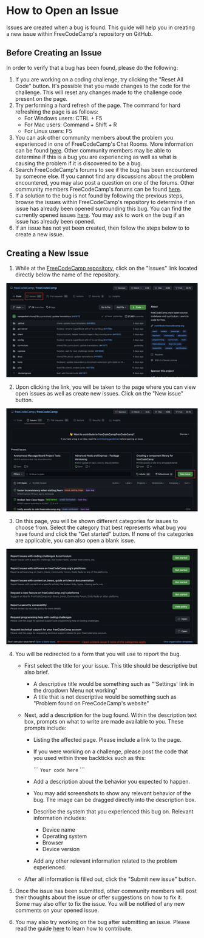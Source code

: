 # How to Open an Issue

Issues are created when a bug is found. This guide will help you in creating a new issue within FreeCodeCamp's repository on GitHub.

## Before Creating an Issue

In order to verify that a bug has been found, please do the following:

1. If you are working on a coding challenge, try clicking the "Reset All Code" button. It's possible that you made changes to the code for the challenge. This will reset any changes made to the challenge code present on the page.
2. Try performing a hard refresh of the page. The command for hard refreshing the page is as follows:
   - For Windows users: CTRL + F5
   - For Mac users: Command + Shift + R
   - For Linux users: F5
3. You can ask other community members about the problem you experienced in one of FreeCodeCamp's Chat Rooms. More information can be found [here](https://forum.freecodecamp.org/t/how-to-get-help-on-gitter/19130). Other community members may be able to determine if this is a bug you are experiencing as well as what is causing the problem if it is discovered to be a bug.
4. Search FreeCodeCamp's forums to see if the bug has been encountered by someone else. If you cannot find any discussions about the problem encountered, you may also post a question on one of the forums. Other community members FreeCodeCamp's forums can be found [here](https://forum.freecodecamp.org/).
5. If a solution to the bug is not found by following the previous steps, browse the issues within FreeCodeCamp's repository to determine if an issue has already been opened surrounding this bug. You can find the currently opened issues [here](https://github.com/freeCodeCamp/freeCodeCamp/issues). You may ask to work on the bug if an issue has already been opened.
6. If an issue has not yet been created, then follow the steps below to to create a new issue.

## Creating a New Issue

1. While at the [FreeCodeCamp repository](https://github.com/freeCodeCamp/freeCodeCamp), click on the "Issues" link located directly below the name of the repository.

![Issue Location](./images/issue/issue.png)

2. Upon clicking the link, you will be taken to the page where you can view open issues as well as create new issues. Click on the "New issue" button.

![Create a new Issue](./images/issue/new-issue.png)

3. On this page, you will be shown different categories for issues to choose from. Select the category that best represents what bug you have found and click the "Get started" button. If none of the categories are applicable, you can also open a blank issue.

![Issue Types](./images/issue/issue-types.png)

4. You will be redirected to a form that you will use to report the bug.

   - First select the title for your issue. This title should be descriptive but also brief.
     - A descriptive title would be something such as "'Settings' link in the dropdown Menu not working"
     - A title that is not descriptive would be something such as "Problem found on FreeCodeCamp's website"
   - Next, add a description for the bug found. Within the description text box, prompts on what to write are made available to you. These prompts include:

     - Listing the affected page. Please include a link to the page.
     - If you were working on a challenge, please post the code that you used within three backticks such as this:

       \`\`\`
       `Your code here`
       \`\`\`

     - Add a description about the behavior you expected to happen.
     - You may add screenshots to show any relevant behavior of the bug. The image can be dragged directly into the description box.
     - Describe the system that you experienced this bug on. Relevant information includes:
       - Device name
       - Operating system
       - Browser
       - Device version
     - Add any other relevant information related to the problem experienced.

   - After all information is filled out, click the "Submit new issue" button.

5. Once the issue has been submitted, other community members will post their thoughts about the issue or offer suggestions on how to fix it. Some may also offer to fix the issue. You will be notified of any new comments on your opened issue.

6. You may also try working on the bug after submitting an issue. Please read the guide [here](https://contribute.freecodecamp.org/#/) to learn how to contribute.
